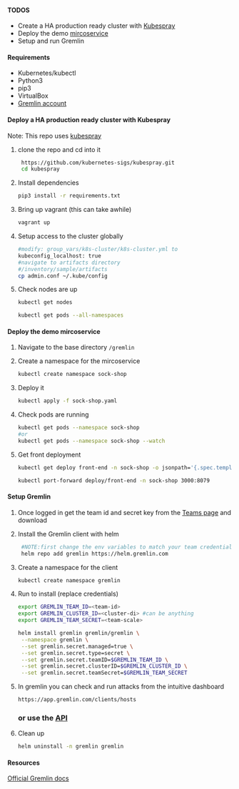 #### TODOS
 - Create a HA production ready cluster with [Kubespray](https://github.com/kubernetes-sigs/kubespray)
 - Deploy the demo [mircoservice](https://github.com/GoogleCloudPlatform/microservices-demo)
 - Setup and run Gremlin 

#### Requirements
- Kubernetes/kubectl 
- Python3
- pip3
- VirtualBox 
- [Gremlin account](https://app.gremlin.com/signup)

#### Deploy a HA production ready cluster with Kubespray

Note: This repo uses [kubespray](https://github.com/kubernetes-sigs/kubespray) 
1. clone the repo and cd into it 
   ```BASH
    https://github.com/kubernetes-sigs/kubespray.git
    cd kubespray 
   ```
2. Install dependencies
    ```BASH
    pip3 install -r requirements.txt
    ```  

3. Bring up vagrant (this can take awhile)
    ```BASH
    vagrant up
    ```
4. Setup access to the cluster globally
    ```BASH
    #modify: group_vars/k8s-cluster/k8s-cluster.yml to
    kubeconfig_localhost: true
    #navigate to artifacts directory
    #/inventory/sample/artifacts
    cp admin.conf ~/.kube/config
    ```
5. Check nodes are up
    ```BASH
    kubectl get nodes

    kubectl get pods --all-namespaces
    ```


#### Deploy the demo mircoservice

1. Navigate to the base directory `/gremlin`

2. Create a namespace for the mircoservice 
    ```BASH
    kubectl create namespace sock-shop
    ```
3. Deploy it
    ```BASH
    kubectl apply -f sock-shop.yaml
    ```
4. Check pods are running
    ```BASH 
    kubectl get pods --namespace sock-shop
    #or
    kubectl get pods --namespace sock-shop --watch
    ```
5. Get front deployment
   ```BASH
   kubectl get deploy front-end -n sock-shop -o jsonpath='{.spec.template.spec.containers[?(@.name == "front-end")].ports[0].containerPort}'

   kubectl port-forward deploy/front-end -n sock-shop 3000:8079
   ```
#### Setup Gremlin

1. Once logged in get the team id and secret key from the [Teams page]([Setup](https://app.gremlin.com/settings/teams)) and download


2. Install the Gremlin client with helm
   ```BASH
    #NOTE:first change the env variables to match your team credentials
    helm repo add gremlin https://helm.gremlin.com
    ```
3. Create a namespace for the client
    ```BASH
    kubectl create namespace gremlin
    ```
4. Run to install (replace credentials)
   ```BASH
   export GREMLIN_TEAM_ID=<team-id>
   export GREMLIN_CLUSTER_ID=<cluster-di> #can be anything
   export GREMLIN_TEAM_SECRET=<team-scale>

   helm install gremlin gremlin/gremlin \
    --namespace gremlin \
    --set gremlin.secret.managed=true \
    --set gremlin.secret.type=secret \
    --set gremlin.secret.teamID=$GREMLIN_TEAM_ID \
    --set gremlin.secret.clusterID=$GREMLIN_CLUSTER_ID \
    --set gremlin.secret.teamSecret=$GREMLIN_TEAM_SECRET
   ```
5. In gremlin you can check and run attacks from the intuitive dashboard
   ```BASH
   https://app.gremlin.com/clients/hosts
   ```
    ### or use the [API](https://app.gremlin.com/api#/attacks/createhttps://app.gremlin.com/api#/attacks/create)

6. Clean up
    ```BASH
    helm uninstall -n gremlin gremlin
    ```

#### Resources

[Official Gremlin docs](https://www.gremlin.com/community/tutorials/how-to-install-and-use-gremlin-with-kubernetes/)